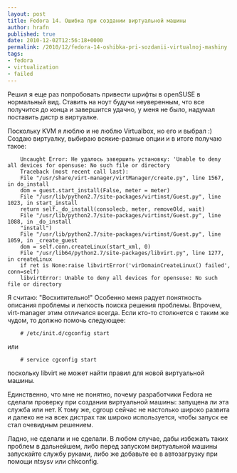```yaml
--- 
layout: post 
title: Fedora 14. Ошибка при создании виртуальной машины 
author: hrafn 
published: true 
date: 2010-12-02T12:56:18+0000 
permalink: /2010/12/fedora-14-oshibka-pri-sozdanii-virtualnoj-mashiny 
tags:
- fedora
- virtualization
- failed
--- 
```


Решил я еще раз попробовать привести шрифты в openSUSE в нормальный вид.
Ставить на ноут будучи неуверенным, что все получится до конца и завершится
удачно, у меня не было, надумал поставить дистр в виртуалке. 

<!--more-->

Поскольку KVM я
люблю и не люблю Virtualbox, но его и выбрал :) Создаю виртуалку, выбираю
всякие-разные опции и в итоге получаю такое:

		Uncaught Error: Не удалось завершить установку: 'Unable to deny all devices for opensuse: No such file or directory
		Traceback (most recent call last):
		File "/usr/share/virt-manager/virtManager/create.py", line 1567, in do_install
		dom = guest.start_install(False, meter = meter)
		File "/usr/lib/python2.7/site-packages/virtinst/Guest.py", line 1023, in start_install
		return self._do_install(consolecb, meter, removeOld, wait)
		File "/usr/lib/python2.7/site-packages/virtinst/Guest.py", line 1088, in _do_install
		"install")
		File "/usr/lib/python2.7/site-packages/virtinst/Guest.py", line 1059, in _create_guest
		dom = self.conn.createLinux(start_xml, 0)
		File "/usr/lib64/python2.7/site-packages/libvirt.py", line 1277, in createLinux
		if ret is None:raise libvirtError('virDomainCreateLinux() failed', conn=self)
		libvirtError: Unable to deny all devices for opensuse: No such file or directory

Я считаю: "Восхитительно!" Особенно меня радует понятность описания проблемы и
легкость поиска решения проблемы. Впрочем, virt-manager этим отличался всегда.
Если кто-то столкнется с таким же чудом, то должно помочь следующее:

		# /etc/init.d/cgconfig start

или

		# service cgconfig start

поскольку libvirt не может найти правил для новой виртуальной машины.

Единственно, что мне не понятно, почему разработчики Fedora не сделали
проверку при создании виртуальной машины: запущена ли эта служба или нет. К
тому же, cgroup сейчас не настолько широко развита и далеко не на всех дистрах
так широко используется, чтобы запуск ее стал очевидным решением.

Ладно, не сделали и не сделали. В любом случае, дабы избежать таких проблем в
дальнейшем, либо перед запуском виртуальной машины запускайте службу руками,
либо же добавьте ее в автозагрузку при помощи ntsysv или chkconfig.

